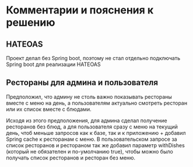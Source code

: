 # Комментарии и пояснения к решению
## HATEOAS
Проект делал без Spring boot, поэтому не стал отдельно подключать Spring boot для реализации HATEOAS
## Рестораны для админа и пользователя
Предположил, что админу не столь важно показывать рестораны вместе с меню на день,
а пользователям актуально смотреть ресторан или их список вместе с блюдами.

Исходя из этого предположения, для админа сделал получение ресторанов без блюд, а для пользователя 
 сразу с меню на текущий день, чтоб меньше запросов как к базе, так и к приложению + добавил Spring cache
 к ресторанам с меню. В пользовательском запросе за список ресторанов и рестораном
 так же добавил параметр withDishes (который не обязателен и по-умолчанию true), чтобы можно было получать
 список ресторанов и ресторан без меню.

